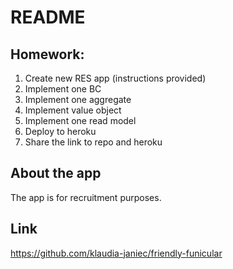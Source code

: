 # README

## Homework:
1. Create new RES app (instructions provided)
2. Implement one BC
3. Implement one aggregate
4. Implement value object
5. Implement one read model
6. Deploy to heroku
7. Share the link to repo and heroku

## About the app
The app is for recruitment purposes.

## Link
https://github.com/klaudia-janiec/friendly-funicular
